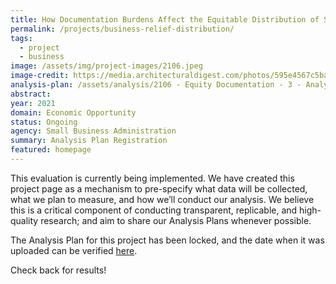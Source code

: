 ```yaml
---
title: How Documentation Burdens Affect the Equitable Distribution of Small Business Relief Funding
permalink: /projects/business-relief-distribution/
tags: 
  - project
  - business
image: /assets/img/project-images/2106.jpeg
image-credit: https://media.architecturaldigest.com/photos/595e4567c5ba1157bf2ba26f/master/w_4288,h_2848,c_limit/Bedford.jpg
analysis-plan: /assets/analysis/2106 - Equity Documentation - 3 - Analysis Plan.pdf
abstract: 
year: 2021
domain: Economic Opportunity
status: Ongoing
agency: Small Business Administration
summary: Analysis Plan Registration
featured: homepage
---
```


This evaluation is currently being implemented. We have created this project page as a mechanism to pre-specify what data will be collected, what we plan to measure, and how we’ll conduct our analysis. We believe this is a critical component of conducting transparent, replicable, and high-quality research; and aim to share our Analysis Plans whenever possible.

The Analysis Plan for this project has been locked, and the date when it was uploaded can be verified <a href="https://github.com/gsa-oes/office-of-evaluation-sciences/commits/master/assets/analysis/2106 - Equity Documentation - 3 - Analysis Plan.pdf">here</a>. 

Check back for results!
